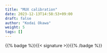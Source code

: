 ```yaml
---
title: "MUX calibration"
date: 2023-12-13T14:58:53+09:00
draft: false
author: "Kodai Okawa"
weight: 5
tags: []
---
```


{{% badge %}}{{< signature >}}{{% /badge %}}
